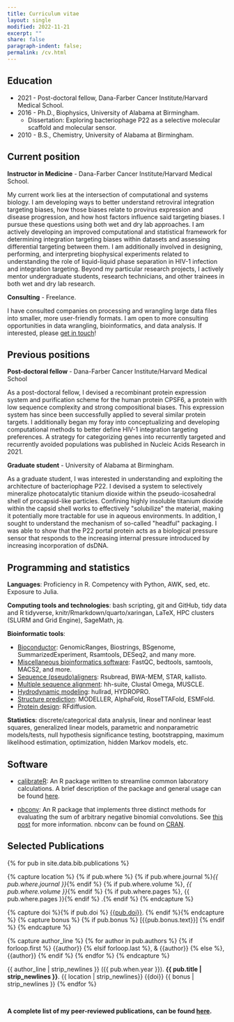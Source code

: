 ```yaml
---
title: Curriculum vitae
layout: single
modified: 2022-11-21
excerpt: ""
share: false
paragraph-indent: false;
permalink: /cv.html
---
```


## <i class="fas fa-graduation-cap"></i> Education

  - 2021 - Post-doctoral fellow, Dana-Farber Cancer Institute/Harvard Medical School.
  - 2016 - Ph.D., Biophysics, University of Alabama at Birmingham.
      - Dissertation: Exploring bacteriophage P22 as a selective molecular scaffold and molecular sensor.
  - 2010 - B.S., Chemistry, University of Alabama at Birmingham.

## <i class="fas fa-user-astronaut"></i> Current position

**Instructor in Medicine** - Dana-Farber Cancer Institute/Harvard Medical School.

My current work lies at the intersection of computational and systems biology. I am developing ways to better understand retroviral integration targeting biases, how those biases relate to provirus expression and disease progression, and how host factors influence said targeting biases. I pursue these questions using both wet and dry lab approaches. I am actively developing an improved computational and statistical framework for determining integration targeting biases within datasets and assessing differential targeting between them. I am additionally involved in designing, performing, and interpreting biophysical experiments related to understanding the role of liquid-liquid phase separation in HIV-1 infection and integration targeting. Beyond my particular research projects, I actively mentor undergraduate students, research technicians, and other trainees in both wet and dry lab research.

**Consulting** - Freelance.

I have consulted companies on processing and wrangling large data files into smaller, more user-friendly formats. I am open to more consulting opportunities in data wrangling, bioinformatics, and data analysis. If interested, please [get in touch](mailto:gregoryjbedwell@gmail.com)!


## <i class="fas fa-map-marker-alt"></i> Previous positions

**Post-doctoral fellow** - Dana-Farber Cancer Institute/Harvard Medical School

As a post-doctoral fellow, I devised a recombinant protein expression system and purification scheme for the human protein CPSF6, a protein with low sequence complexity and strong compositional biases. This expression system has since been successfully applied to several similar protein targets. I additionally began my foray into conceptualizing and developing computational methods to better define HIV-1 integration targeting preferences. A strategy for categorizing genes into recurrently targeted and recurrently avoided populations was published in Nucleic Acids Research in 2021.

**Graduate student** - University of Alabama at Birmingham.

As a graduate student, I was interested in understanding and exploiting the architecture of bacteriophage P22. I devised a system to selectively mineralize photocatalytic titanium dioxide within the pseudo-icosahedral shell of procapsid-like particles. Confining highly insoluble titanium dioxide within the capsid shell works to effectively "solubilize" the material, making it potentially more tractable for use in aqueous environments. In addition, I sought to understand the mechanism of so-called "headful" packaging. I was able to show that the P22 portal protein acts as a biological pressure sensor that responds to the increasing internal pressure introduced by increasing incorporation of dsDNA.


## <i class="fas fa-chart-bar"></i> Programming and statistics

**Languages**: Proficiency in R. Competency with Python, AWK, sed, etc. Exposure to Julia.

**Computing tools and technologies**: bash scripting, git and GitHub, tidy data and R tidyverse, knitr/Rmarkdown/quarto/xaringan, LaTeX, HPC clusters (SLURM and Grid Engine), SageMath, jq.

**Bioinformatic tools**: 
  - <u>Bioconductor</u>: GenomicRanges, Biostrings, BSgenome, SummarizedExperiment, Rsamtools, DESeq2, and many more. 
  - <u>Miscellaneous bioinformatics software</u>: FastQC, bedtools, samtools, MACS2, and more. 
  - <u>Sequence (pseudo)aligners</u>: Rsubread, BWA-MEM, STAR, kallisto.
  - <u>Multiple sequence alignment</u>: hh-suite, Clustal Omega, MUSCLE.
  - <u>Hydrodynamic modeling</u>: hullrad, HYDROPRO.
  - <u>Structure prediction</u>: MODELLER, AlphaFold, RoseTTAFold, ESMFold. 
  - <u>Protein design</u>: RFdiffusion.

**Statistics**: discrete/categorical data analysis, linear and nonlinear least squares, generalized linear models, parametric and nonparametric models/tests, null hypothesis significance testing, bootstrapping, maximum likelihood estimation, optimization, hidden Markov models, etc.


## <i class="fas fa-code"></i> Software

- [calibrateR](https://github.com/gbedwell/calibrateR): An R package written to streamline common laboratory calculations. A brief description of the package and general usage can be found [here](https://gbedwell.github.io/calibrateR/).

- [nbconv](https://github.com/gbedwell/nbconv): An R package that implements three distinct methods for evaluating the sum of arbitrary negative binomial convolutions. See [this post](https://gbedwell.github.io/nb-convolutions/) for more information. nbconv can be found on [CRAN](https://cran.r-project.org/web/packages/nbconv/index.html).


## <i class="fas fa-align-left"></i> Selected Publications

{% for pub in site.data.bib.publications %}

{% capture location %}
{% if pub.where %}
{% if pub.where.journal %}_{{ pub.where.journal }}_{% endif %}
{% if pub.where.volume %}, _{{ pub.where.volume }}_{% endif %}
{% if pub.where.pages %}, {{ pub.where.pages }}{% endif %}
.{% endif %}
{% endcapture %}

{% capture doi %}{% if pub.doi %} [{{pub.doi}}](http://doi.org/{{pub.doi}}). {% endif %}{% endcapture %}
{% capture bonus %}
{% if pub.bonus %}
[{{pub.bonus.text}}]
{% endif %}
{% endcapture %}

{% capture author_line %}
{% for author in pub.authors %}
{% if forloop.first %} {{author}}
{% elsif forloop.last %}, & {{author}}
{% else %}, {{author}}
{% endif %}
{% endfor %}
{% endcapture %}

{{ author_line | strip_newlines }} ({{ pub.when.year }}). **{{ pub.title | strip_newlines }}**. {{ location | strip_newlines}} {{doi}} {{ bonus  | strip_newlines }}
{% endfor %}

<br>

**A complete list of my peer-reviewed publications, can be found [here](https://pubmed.ncbi.nlm.nih.gov/?term=%28Bedwell+GJ+AND+Prevelige+PE%29+OR+%28Bedwell+GJ+AND+Engelman%29+OR+%28Bedwell+GJ+AND+Schneider%29+OR+%28Bedwell+GJ+AND+Saad%29+OR+%28Bedwell+GJ+AND+Bedwell+DM%29).**



